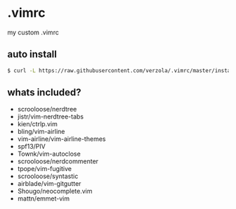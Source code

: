 # .vimrc
my custom .vimrc

## auto install
```sh
$ curl -L https://raw.githubusercontent.com/verzola/.vimrc/master/install.sh | sh
```

## whats included?
- scrooloose/nerdtree
- jistr/vim-nerdtree-tabs
- kien/ctrlp.vim
- bling/vim-airline
- vim-airline/vim-airline-themes
- spf13/PIV
- Townk/vim-autoclose
- scrooloose/nerdcommenter
- tpope/vim-fugitive
- scrooloose/syntastic
- airblade/vim-gitgutter
- Shougo/neocomplete.vim
- mattn/emmet-vim
